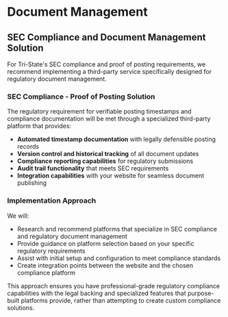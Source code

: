 # Document Management

## SEC Compliance and Document Management Solution

For Tri-State's SEC compliance and proof of posting requirements, we recommend implementing a third-party service specifically designed for regulatory document management.

### SEC Compliance - Proof of Posting Solution

The regulatory requirement for verifiable posting timestamps and compliance documentation will be met through a specialized third-party platform that provides:

-   **Automated timestamp documentation** with legally defensible posting records
-   **Version control and historical tracking** of all document updates
-   **Compliance reporting capabilities** for regulatory submissions
-   **Audit trail functionality** that meets SEC requirements
-   **Integration capabilities** with your website for seamless document publishing

### Implementation Approach

We will:

-   Research and recommend platforms that specialize in SEC compliance and regulatory document management
-   Provide guidance on platform selection based on your specific regulatory requirements
-   Assist with initial setup and configuration to meet compliance standards
-   Create integration points between the website and the chosen compliance platform

This approach ensures you have professional-grade regulatory compliance capabilities with the legal backing and specialized features that purpose-built platforms provide, rather than attempting to create custom compliance solutions.
